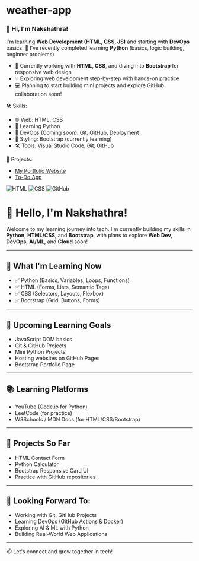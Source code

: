 # weather-app
### 👋 Hi, I'm Nakshathra!
I'm learning **Web Development (HTML, CSS, JS)** and starting with **DevOps** basics.
🌱 I’ve recently completed learning **Python** (basics, logic building, beginner problems)
- 🎨 Currently working with **HTML, CSS**, and diving into **Bootstrap** for responsive web design
- 💡 Exploring web development step-by-step with hands-on practice
- 💻 Planning to start building mini projects and explore GitHub collaboration soon!

🛠️ Skills:
- 🌐 Web: HTML, CSS
- 🐍 Learning Python
- 🚀 DevOps (Coming soon): Git, GitHub, Deployment 
- 🎨 Styling: Bootstrap (currently learning)
- 🛠️ Tools: Visual Studio Code, Git, GitHub

📌 Projects:
- [My Portfolio Website](https://github.com/yourname/portfolio-site)
- [To-Do App](https://github.com/yourname/todo-app)

![HTML](https://img.shields.io/badge/HTML5-orange?logo=html5)
![CSS](https://img.shields.io/badge/CSS3-blue?logo=css3)
![GitHub](https://img.shields.io/badge/GitHub-grey?logo=github)
# 👋 Hello, I'm Nakshathra!

Welcome to my learning journey into tech. I'm currently building my skills in **Python**, **HTML/CSS**, and **Bootstrap**, with plans to explore **Web Dev**, **DevOps**, **AI/ML**, and **Cloud** soon!

---

## 🧠 What I'm Learning Now
- ✅ Python (Basics, Variables, Loops, Functions)
- ✅ HTML (Forms, Lists, Semantic Tags)
- ✅ CSS (Selectors, Layouts, Flexbox)
- ✅ Bootstrap (Grid, Buttons, Forms)

---

## 🚀 Upcoming Learning Goals
- JavaScript DOM basics  
- Git & GitHub Projects  
- Mini Python Projects  
- Hosting websites on GitHub Pages  
- Bootstrap Portfolio Page

---

## 📚 Learning Platforms
- YouTube (Code.io for Python)
- LeetCode (for practice)
- W3Schools / MDN Docs (for HTML/CSS/Bootstrap)

---

## 📌 Projects So Far
- HTML Contact Form  
- Python Calculator  
- Bootstrap Responsive Card UI  
- Practice with GitHub repositories

---

## 🌱 Looking Forward To:
- Working with Git, GitHub Projects  
- Learning DevOps (GitHub Actions & Docker)  
- Exploring AI & ML with Python  
- Building Real-World Web Applications

---

📫 Let's connect and grow together in tech!

